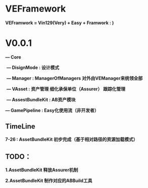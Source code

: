 # VEFramework
**VEFramwork = Vin129(Very) + Easy + Framwork  : )**



# V0.0.1

**— Core**

​	**— DisignMode  : 设计模式**

​	**— Manager : ManagerOfManagers   对外由VEManager来统领全部**

​	**— VAsset  : 资产管理    细化承保单位（Assurer） 跟踪化管理**

​		**— AssestBundleKit : AB资产模块**



**— GamePipeline : Easy化使用流（非开发者）**





## TimeLine

**7-26 : AssetBundleKit 初步完成（基于相对路径的资源加载模式）**

## TODO：

**1.AssetBundleKit 释放Assurer机制**

**2.AssetBundleKit 制作对应的ABBuild工具**

